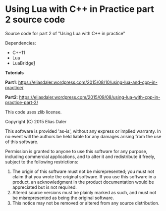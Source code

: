 Using Lua with C++ in Practice part 2 source code
==================

Source code for part 2 of "Using Lua with C++ in practice" 

Dependencies:

* C++11
* Lua 
* LuaBridge[1]


**Tutorials**

**Part1**: https://eliasdaler.wordpress.com/2015/08/10/using-lua-and-cpp-in-practice/

**Part2**: https://eliasdaler.wordpress.com/2015/09/08/using-lua-with-cpp-in-practice-part-2/


This code uses zlib license. 

Copyright (C) 2015 Elias Daler

  This software is provided 'as-is', without any express or implied
  warranty.  In no event will the authors be held liable for any damages
  arising from the use of this software.

  Permission is granted to anyone to use this software for any purpose,
  including commercial applications, and to alter it and redistribute it
  freely, subject to the following restrictions:

  1. The origin of this software must not be misrepresented; you must not
     claim that you wrote the original software. If you use this software
     in a product, an acknowledgment in the product documentation would be
     appreciated but is not required.
  2. Altered source versions must be plainly marked as such, and must not be
     misrepresented as being the original software.
  3. This notice may not be removed or altered from any source distribution.
  
[1]:  https://github.com/vinniefalco/LuaBridge "LuaBridge"